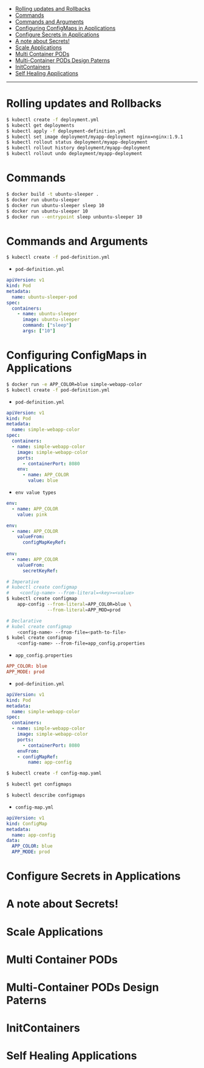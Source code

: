 - [Rolling updates and Rollbacks](#rolling-updates-and-rollbacks)
- [Commands](#commands)
- [Commands and Arguments](#commands-and-arguments)
- [Configuring ConfigMaps in Applications](#configuring-configmaps-in-applications)
- [Configure Secrets in Applications](#configure-secrets-in-applications)
- [A note about Secrets!](#a-note-about-secrets)
- [Scale Applications](#scale-applications)
- [Multi Container PODs](#multi-container-pods)
- [Multi-Container PODs Design Paterns](#multi-container-pods-design-paterns)
- [InitContainers](#initcontainers)
- [Self Healing Applications](#self-healing-applications)

----

# Rolling updates and Rollbacks

```bash
$ kubectl create -f deployment.yml
$ kubectl get deployments
$ kubectl apply -f deployment-definition.yml
$ kubectl set image deployment/myapp-deployment nginx=nginx:1.9.1
$ kubectl rollout status deployment/myapp-deployment
$ kubectl rollout history deployment/myapp-deployment
$ kubectl rollout undo deployment/myapp-deployment
```

# Commands

```bash
$ docker build -t ubuntu-sleeper .
$ docker run ubuntu-sleeper
$ docker run ubuntu-sleeper sleep 10
$ docker run ubuntu-sleeper 10
$ docker run --entrypoint sleep unbuntu-sleeper 10
```

# Commands and Arguments

```bash
$ kubectl create -f pod-definition.yml
```

* `pod-definition.yml`

```yml
apiVersion: v1
kind: Pod
metadata:
  name: ubuntu-sleeper-pod
spec:
  containers:
    - name: ubuntu-sleeper
      image: ubuntu-sleeper
      command: ["sleep"]
      args: ["10"]
```

# Configuring ConfigMaps in Applications

```bash
$ docker run -e APP_COLOR=blue simple-webapp-color
$ kubectl create -f pod-definition.yml
```

* `pod-definition.yml`

```yml
apiVersion: v1
kind: Pod
metadata:
  name: simple-webapp-color
spec:
  containers:
  - name: simple-webapp-color
    image: simple-webapp-color
    ports:
      - containerPort: 8080
    env:
      - name: APP_COLOR
        value: blue
```

* `env value types`

```yml
env:
  - name: APP_COLOR
    value: pink

env:
  - name: APP_COLOR
    valueFrom:
      configMapKeyRef:
      
env:
  - name: APP_COLOR
    valueFrom:
      secretKeyRef:      
```

```bash
# Imperative
# kubectl create configmap
#    <config-name> --from-literal=<key>=<value>
$ kubectl create configmap
    app-config --from-literal=APP_COLOR=blue \
               --from-literal=APP_MOD=prod

# Declarative
# kubel create configmap
    <config-name> --from-file=<path-to-file>
$ kubel create configmap
    <config-name> --from-file=app_config.properties
```

* `app_config.properties`

```conf
APP_COLOR: blue
APP_MODE: prod
```

* `pod-definition.yml`

```yml
apiVersion: v1
kind: Pod
metadata:
  name: simple-webapp-color
spec:
  containers:
  - name: simple-webapp-color
    image: simple-webapp-color
    ports:
      - containerPort: 8080
    envFrom:
    - configMapRef:
        name: app-config
```

```bash
$ kubectl create -f config-map.yaml

$ kubectl get configmaps

$ kubectl describe configmaps
```

* `config-map.yml`

```yml
apiVersion: v1
kind: ConfigMap
metadata:
  name: app-config
data:
  APP_COLOR: blue
  APP_MODE: prod  
```

# Configure Secrets in Applications

# A note about Secrets!

# Scale Applications

# Multi Container PODs

# Multi-Container PODs Design Paterns

# InitContainers

# Self Healing Applications
